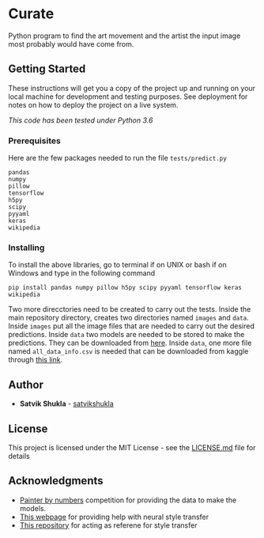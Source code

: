 # Curate

Python program to find the art movement and the artist the input image most probably would have come from. 

## Getting Started

These instructions will get you a copy of the project up and running on your local machine for development and testing purposes. See deployment for notes on how to deploy the project on a live system.

*This code has been tested under Python 3.6*

### Prerequisites

Here are the few packages needed to run the file `tests/predict.py`

```
pandas
numpy
pillow
tensorflow
h5py
scipy
pyyaml
keras
wikipedia
```

### Installing

To install the above libraries, go to terminal if on UNIX or bash if on Windows and type in the following command

```
pip install pandas numpy pillow h5py scipy pyyaml tensorflow keras wikipedia
```

Two more direcctories need to be created to carry out the tests. Inside the main repository directory, creates two directories named `images` and `data`. Inside `images` put all the image files that are needed to carry out the desired predictions. Inside `data` two models are needed to be stored to make the predictions. They can be downloaded from [here](). Inside `data`, one more file named `all_data_info.csv` is needed that can be downloaded from kaggle through [this link](https://www.kaggle.com/c/painter-by-numbers/data).

## Author

* **Satvik Shukla** - [satvikshukla](https://github.com/satvikshukla)

## License

This project is licensed under the MIT License - see the [LICENSE.md](LICENSE.md) file for details

## Acknowledgments

* [Painter by numbers](https://www.kaggle.com/c/painter-by-numbers) competition for providing the data to make the models.
* [This webpage](https://harishnarayanan.org/writing/artistic-style-transfer/) for providing help with neural style transfer
* [This repository](https://github.com/kevinzakka/style-transfer) for acting as referene for style transfer